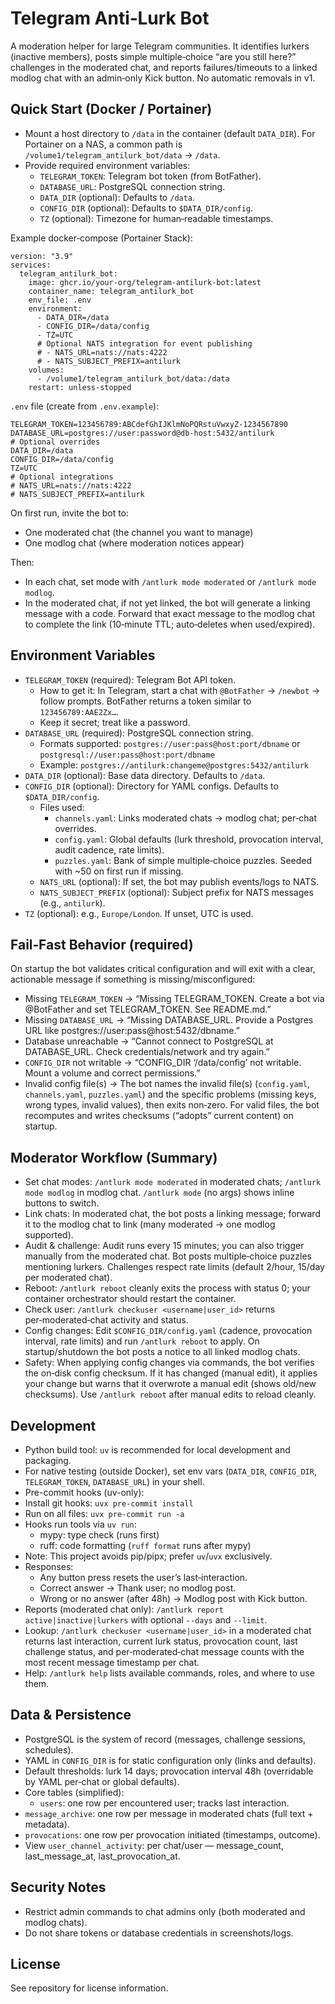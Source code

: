 # Telegram Anti‑Lurk Bot

A moderation helper for large Telegram communities. It identifies lurkers (inactive members), posts simple multiple‑choice “are you still here?” challenges in the moderated chat, and reports failures/timeouts to a linked modlog chat with an admin‑only Kick button. No automatic removals in v1.

## Quick Start (Docker / Portainer)

- Mount a host directory to `/data` in the container (default `DATA_DIR`). For Portainer on a NAS, a common path is `/volume1/telegram_antilurk_bot/data` → `/data`.
- Provide required environment variables:
  - `TELEGRAM_TOKEN`: Telegram bot token (from BotFather).
  - `DATABASE_URL`: PostgreSQL connection string.
  - `DATA_DIR` (optional): Defaults to `/data`.
  - `CONFIG_DIR` (optional): Defaults to `$DATA_DIR/config`.
  - `TZ` (optional): Timezone for human‑readable timestamps.

Example docker‑compose (Portainer Stack):

```
version: "3.9"
services:
  telegram_antilurk_bot:
    image: ghcr.io/your-org/telegram-antilurk-bot:latest
    container_name: telegram_antilurk_bot
    env_file: .env
    environment:
      - DATA_DIR=/data
      - CONFIG_DIR=/data/config
      - TZ=UTC
      # Optional NATS integration for event publishing
      # - NATS_URL=nats://nats:4222
      # - NATS_SUBJECT_PREFIX=antilurk
    volumes:
      - /volume1/telegram_antilurk_bot/data:/data
    restart: unless-stopped
```

`.env` file (create from `.env.example`):

```
TELEGRAM_TOKEN=123456789:ABCdefGhIJKlmNoPQRstuVwxyZ-1234567890
DATABASE_URL=postgres://user:password@db-host:5432/antilurk
# Optional overrides
DATA_DIR=/data
CONFIG_DIR=/data/config
TZ=UTC
# Optional integrations
# NATS_URL=nats://nats:4222
# NATS_SUBJECT_PREFIX=antilurk
```

On first run, invite the bot to:
- One moderated chat (the channel you want to manage)
- One modlog chat (where moderation notices appear)

Then:
- In each chat, set mode with `/antlurk mode moderated` or `/antlurk mode modlog`.
- In the moderated chat, if not yet linked, the bot will generate a linking message with a code. Forward that exact message to the modlog chat to complete the link (10‑minute TTL; auto‑deletes when used/expired).

## Environment Variables

- `TELEGRAM_TOKEN` (required): Telegram Bot API token.
  - How to get it: In Telegram, start a chat with `@BotFather` → `/newbot` → follow prompts. BotFather returns a token similar to `123456789:AAE2Zx…`.
  - Keep it secret; treat like a password.
- `DATABASE_URL` (required): PostgreSQL connection string.
  - Formats supported: `postgres://user:pass@host:port/dbname` or `postgresql://user:pass@host:port/dbname`
  - Example: `postgres://antilurk:changeme@postgres:5432/antilurk`
- `DATA_DIR` (optional): Base data directory. Defaults to `/data`.
- `CONFIG_DIR` (optional): Directory for YAML configs. Defaults to `$DATA_DIR/config`.
  - Files used:
    - `channels.yaml`: Links moderated chats → modlog chat; per‑chat overrides.
    - `config.yaml`: Global defaults (lurk threshold, provocation interval, audit cadence, rate limits).
    - `puzzles.yaml`: Bank of simple multiple‑choice puzzles. Seeded with ~50 on first run if missing.
  - `NATS_URL` (optional): If set, the bot may publish events/logs to NATS.
  - `NATS_SUBJECT_PREFIX` (optional): Subject prefix for NATS messages (e.g., `antilurk`).
- `TZ` (optional): e.g., `Europe/London`. If unset, UTC is used.

## Fail‑Fast Behavior (required)

On startup the bot validates critical configuration and will exit with a clear, actionable message if something is missing/misconfigured:
- Missing `TELEGRAM_TOKEN` → “Missing TELEGRAM_TOKEN. Create a bot via @BotFather and set TELEGRAM_TOKEN. See README.md.”
- Missing `DATABASE_URL` → “Missing DATABASE_URL. Provide a Postgres URL like postgres://user:pass@host:5432/dbname.”
- Database unreachable → “Cannot connect to PostgreSQL at DATABASE_URL. Check credentials/network and try again.”
- `CONFIG_DIR` not writable → “CONFIG_DIR ‘/data/config’ not writable. Mount a volume and correct permissions.”
- Invalid config file(s) → The bot names the invalid file(s) (`config.yaml`,
  `channels.yaml`, `puzzles.yaml`) and the specific problems (missing keys,
  wrong types, invalid values), then exits non‑zero. For valid files, the bot
  recomputes and writes checksums (“adopts” current content) on startup.

## Moderator Workflow (Summary)

- Set chat modes: `/antlurk mode moderated` in moderated chats; `/antlurk mode modlog` in modlog chat. `/antlurk mode` (no args) shows inline buttons to switch.
- Link chats: In moderated chat, the bot posts a linking message; forward it to the modlog chat to link (many moderated → one modlog supported).
- Audit & challenge: Audit runs every 15 minutes; you can also trigger manually from the moderated chat. Bot posts multiple‑choice puzzles mentioning lurkers. Challenges respect rate limits (default 2/hour, 15/day per moderated chat).
- Reboot: `/antlurk reboot` cleanly exits the process with status 0; your container orchestrator should restart the container.
 - Check user: `/antlurk checkuser <username|user_id>` returns per‑moderated‑chat activity and status.
 - Config changes: Edit `$CONFIG_DIR/config.yaml` (cadence, provocation interval, rate limits) and run `/antlurk reboot` to apply. On startup/shutdown the bot posts a notice to all linked modlog chats.
  - Safety: When applying config changes via commands, the bot verifies the on‑disk config checksum. If it has changed (manual edit), it applies your change but warns that it overwrote a manual edit (shows old/new checksums). Use `/antlurk reboot` after manual edits to reload cleanly.

## Development

- Python build tool: `uv` is recommended for local development and packaging.
- For native testing (outside Docker), set env vars (`DATA_DIR`, `CONFIG_DIR`, `TELEGRAM_TOKEN`, `DATABASE_URL`) in your shell.
 - Pre-commit hooks (uv-only):
  - Install git hooks: `uvx pre-commit install`
  - Run on all files: `uvx pre-commit run -a`
  - Hooks run tools via `uv run`:
    - mypy: type check (runs first)
    - ruff: code formatting (`ruff format` runs after mypy)
  - Note: This project avoids pip/pipx; prefer `uv`/`uvx` exclusively.
- Responses:
  - Any button press resets the user’s last‑interaction.
  - Correct answer → Thank user; no modlog post.
  - Wrong or no answer (after 48h) → Modlog post with Kick button.
- Reports (moderated chat only): `/antlurk report active|inactive|lurkers` with optional `--days` and `--limit`.
 - Lookup: `/antlurk checkuser <username|user_id>` in a moderated chat returns
   last interaction, current lurk status, provocation count, last challenge
   status, and per‑moderated‑chat message counts with the most recent message
   timestamp per chat.
 - Help: `/antlurk help` lists available commands, roles, and where to use them.

## Data & Persistence

- PostgreSQL is the system of record (messages, challenge sessions, schedules).
- YAML in `CONFIG_DIR` is for static configuration only (links and defaults).
- Default thresholds: lurk 14 days; provocation interval 48h (overridable by YAML per‑chat or global defaults).
 - Core tables (simplified):
   - `users`: one row per encountered user; tracks last interaction.
  - `message_archive`: one row per message in moderated chats (full text + metadata).
   - `provocations`: one row per provocation initiated (timestamps, outcome).
   - View `user_channel_activity`: per chat/user — message_count, last_message_at, last_provocation_at.

## Security Notes

- Restrict admin commands to chat admins only (both moderated and modlog chats).
- Do not share tokens or database credentials in screenshots/logs.

## License

See repository for license information.
